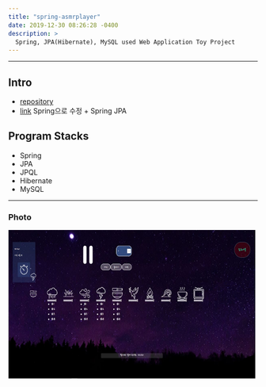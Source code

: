 ```yaml
---
title: "spring-asmrplayer"
date: 2019-12-30 08:26:28 -0400
description: >
  Spring, JPA(Hibernate), MySQL used Web Application Toy Project
---
```

---

## Intro
- [repository]
- [link] Spring으로 수정 + Spring JPA

## Program Stacks
- Spring
- JPA
- JPQL
- Hibernate
- MySQL

---

### Photo
<img src="/assets/images/2.JPG" alt="drawing" width="500" height="300"/>

[repository]: https://github.com/blackjayH/spring-asmrplayer/
[link]: https://github.com/blackjayH/java-asmrplayer
